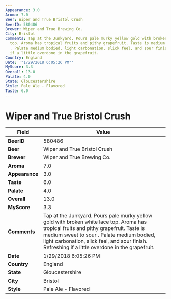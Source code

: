 ```yaml
---
Appearance: 3.0
Aroma: 7.0
Beer: Wiper and True Bristol Crush
BeerID: 580486
Brewer: Wiper and True Brewing Co.
City: Bristol
Comments: Tap at the Junkyard. Pours pale murky yellow gold with broken white lace
  top. Aroma has tropical fruits and pithy grapefruit. Taste is medium sweet to sour
  . Palate medium bodied, light carbonation, slick feel, and sour finish. Refreshing
  if a little overdone in the grapefruit.
Country: England
Date: '"1/29/2018 6:05:26 PM"'
MyScore: 3.3
Overall: 13.0
Palate: 4.0
State: Gloucestershire
Style: Pale Ale - Flavored
Taste: 6.0
---
```


# Wiper and True Bristol Crush

| Field         | Value |
|---------------|-------|
| **BeerID** | 580486 |
| **Beer** | Wiper and True Bristol Crush |
| **Brewer** | Wiper and True Brewing Co. |
| **Aroma** | 7.0 |
| **Appearance** | 3.0 |
| **Taste** | 6.0 |
| **Palate** | 4.0 |
| **Overall** | 13.0 |
| **MyScore** | 3.3 |
| **Comments** | Tap at the Junkyard. Pours pale murky yellow gold with broken white lace top. Aroma has tropical fruits and pithy grapefruit. Taste is medium sweet to sour . Palate medium bodied, light carbonation, slick feel, and sour finish. Refreshing if a little overdone in the grapefruit. |
| **Date** | 1/29/2018 6:05:26 PM |
| **Country** | England |
| **State** | Gloucestershire |
| **City** | Bristol |
| **Style** | Pale Ale - Flavored |
